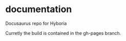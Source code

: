 # documentation
Docusaurus repo for Hyboria


Curretly the build is contained in the gh-pages branch. 
